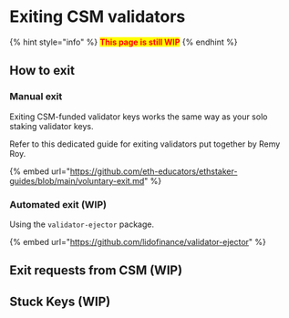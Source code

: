 # Exiting CSM validators

{% hint style="info" %}
<mark style="color:red;">**This page is still WIP**</mark>
{% endhint %}

## How to exit

### Manual exit

Exiting CSM-funded validator keys works the same way as your solo staking validator keys.

Refer to this dedicated guide for exiting validators put together by Remy Roy.

{% embed url="https://github.com/eth-educators/ethstaker-guides/blob/main/voluntary-exit.md" %}

### Automated exit (WIP)

Using the `validator-ejector` package.

{% embed url="https://github.com/lidofinance/validator-ejector" %}

## Exit requests from CSM (WIP)





## Stuck Keys (WIP)
